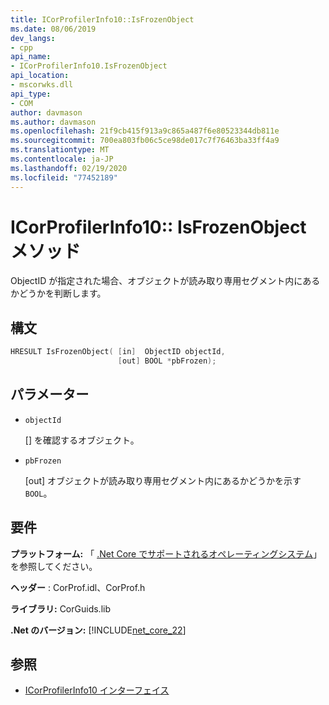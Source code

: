 ```yaml
---
title: ICorProfilerInfo10::IsFrozenObject
ms.date: 08/06/2019
dev_langs:
- cpp
api_name:
- ICorProfilerInfo10.IsFrozenObject
api_location:
- mscorwks.dll
api_type:
- COM
author: davmason
ms.author: davmason
ms.openlocfilehash: 21f9cb415f913a9c865a487f6e80523344db811e
ms.sourcegitcommit: 700ea803fb06c5ce98de017c7f76463ba33ff4a9
ms.translationtype: MT
ms.contentlocale: ja-JP
ms.lasthandoff: 02/19/2020
ms.locfileid: "77452189"
---
```

# <a name="icorprofilerinfo10isfrozenobject-method"></a>ICorProfilerInfo10:: IsFrozenObject メソッド

ObjectID が指定された場合、オブジェクトが読み取り専用セグメント内にあるかどうかを判断します。

## <a name="syntax"></a>構文

```cpp
HRESULT IsFrozenObject( [in]  ObjectID objectId,
                        [out] BOOL *pbFrozen);
```

## <a name="parameters"></a>パラメーター

- `objectId`

  \[] を確認するオブジェクト。

- `pbFrozen`

  \[out] オブジェクトが読み取り専用セグメント内にあるかどうかを示す `BOOL`。

## <a name="requirements"></a>要件

**プラットフォーム:** 「 [.Net Core でサポートされるオペレーティングシステム](../../../core/install/dependencies.md?pivots=os-windows)」を参照してください。

**ヘッダー** : CorProf.idl、CorProf.h

**ライブラリ:** CorGuids.lib

**.Net のバージョン:** [!INCLUDE[net_core_22](../../../../includes/net-core-30-md.md)]

## <a name="see-also"></a>参照

- [ICorProfilerInfo10 インターフェイス](icorprofilerinfo10-interface.md)
